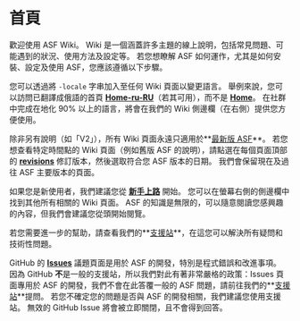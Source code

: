 # 首頁

歡迎使用 ASF Wiki。 Wiki 是一個涵蓋許多主題的線上說明，包括常見問題、可能遇到的狀況、使用方法及設定等。 若您想瞭解 ASF 如何運作，尤其是如何安裝、設定及使用 ASF，您應該遵循以下步驟。

您可以透過將 `-locale` 字串加入至任何 Wiki 頁面以變更語言。 舉例來說，您可以訪問已翻譯成俄語的首頁 **[Home-ru-RU](https://github.com/JustArchiNET/ArchiSteamFarm/wiki/Home-ru-RU)**（若其可用），而不是 **[Home](https://github.com/JustArchiNET/ArchiSteamFarm/wiki/Home)**。 在社群中完成在地化 90% 以上的語言，將會在我們的 Wiki 側邊欄（在右側）提供您方便使用。

除非另有說明（如「V2」），所有 Wiki 頁面永遠只適用於**[最新版 ASF](https://github.com/JustArchiNET/ArchiSteamFarm/releases)**。 若您想查看特定時間點的 Wiki 頁面（例如舊版 ASF 的說明），請點選在每個頁面頂部的 **[revisions](https://github.com/JustArchiNET/ArchiSteamFarm/wiki/_history)** 修訂版本，然後選取符合您 ASF 版本的日期。 我們會保留現在及過往 ASF 主要版本的頁面。

如果您是新使用者，我們建議您從 **[新手上路](https://github.com/JustArchiNET/ArchiSteamFarm/wiki/Setting-up-zh-TW)** 開始。 您可以在螢幕右側的側邊欄中找到其他所有相關的 Wiki 頁面。 ASF 的知識是無限的，可以隨意閱讀您感興趣的內容，但我們會建議您從頭開始閱覽。

若您需要進一步的幫助，請查看我們的**[支援站](https://github.com/JustArchiNET/ArchiSteamFarm/blob/main/.github/SUPPORT.md)**，在這您可以解決所有疑問和技術性問題。

GitHub 的 **[Issues](https://github.com/JustArchiNET/ArchiSteamFarm/issues)** 議題頁面是用於 ASF 的開發，特別是程式錯誤和改進事項。 因為 GitHub **不**是一般的支援站，所以我們對此有著非常嚴格的政策：Issues 頁面專用於 ASF 的開發，我們不會在此答覆一般的 ASF 問題，請前往我們的**[支援站](https://github.com/JustArchiNET/ArchiSteamFarm/blob/main/.github/SUPPORT.md)**提問。 若您不確定您的問題是否與 ASF 的開發相關，我們建議您使用支援站。 無效的 GitHub Issue 將會被立即關閉，且不會得到回答。